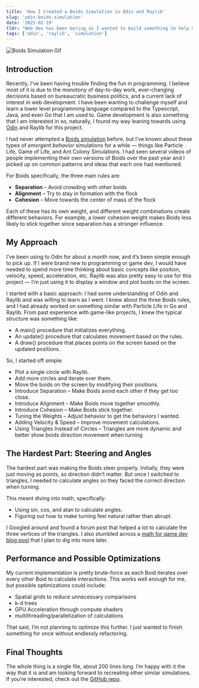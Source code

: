 ```yaml
---
title: 'How I Created a Boids Simulation in Odin and Raylib'
slug: 'odin-boids-simulation'
date: '2025-02-19'
tldr: "Web dev has been boring so I wanted to build something to help me learn about Odin and Raylib. The math part to find the vertices for triangles was the hardest part and required some research. The Odin and Raylib portions were simple enough to figure out as I worked on the project. Learning new things is fun and sometimes it's just what you need when you're in a rut."
tags: ['odin', 'raylib', 'simulation']
---
```


![Boids Simulation Gif](/images/boids.gif)

## Introduction

Recently, I've been having trouble finding the fun in programming. I believe most of it is due to the monotony of day-to-day work, ever-changing decisions based on bureaucratic business politics, and a current lack of interest in web development. I have been wanting to challenge myself and learn a lower level programming language compared to the Typescript, Java, and even Go that I am used to. Game development is also something that I am interested in so, naturally, I found my way leaning towards using [Odin](https://odin-lang.org/) and Raylib for this project.

I had never attempted a [Boids simulation](https://en.wikipedia.org/wiki/Boids) before, but I’ve known about these types of *emergent behavior* simulations for a while — things like Particle Life, Game of Life, and Ant Colony Simulations. I had seen several videos of people implementing their own versions of Boids over the past year and I picked up on common patterns and ideas that each one had mentioned.

For Boids specifically, the three main rules are:
- **Separation** – Avoid crowding with other boids
- **Alignment** – Try to stay in formation with the flock
- **Cohesion** – Move towards the center of mass of the flock

Each of these has its own weight, and different weight combinations create different behaviors. For example, a lower cohesion weight makes Boids less likely to stick together since separation has a stronger influence.

## My Approach

I’ve been using to Odin for about a month now, and it’s been simple enough to pick up. If I were brand new to programming or game dev, I would have needed to spend more time thinking about basic concepts like position, velocity, speed, acceleration, etc. Raylib was also pretty easy to use for this project — I’m just using it to display a window and plot boids on the screen.

I started with a basic approach: I had some understanding of Odin and Raylib and was willing to learn as I went. I knew about the three Boids rules, and I had already worked on something similar with Particle Life in Go and Raylib. From past experience with game-like projects, I knew the typical structure was something like:

- A main() procedure that initializes everything.
- An update() procedure that calculates movement based on the rules.
- A draw() procedure that places points on the screen based on the updated positions.

So, I started off simple:
- Plot a single circle with Raylib.
- Add more circles and iterate over them.
- Move the boids on the screen by modifying their positions.
- Introduce Separation – Make Boids avoid each other if they get too close.
- Introduce Alignment – Make Boids move together smoothly.
- Introduce Cohesion – Make Boids stick together.
- Tuning the Weights – Adjust behavior to get the behaviors I wanted.
- Adding Velocity & Speed – Improve movement calculations.
- Using Triangles Instead of Circles – Triangles are more dynamic and better show boids direction movement when turning

## The Hardest Part: Steering and Angles

The hardest part was making the Boids steer properly. Initially, they were just moving as points, so direction didn’t matter. But once I switched to triangles, I needed to calculate angles so they faced the correct direction when turning.

This meant diving into math, specifically:
- Using sin, cos, and atan to calculate angles.
- Figuring out how to make turning feel natural rather than abrupt.

I Googled around and found a forum post that helped a lot to calculate the three vertices of the triangles. I also stumbled across a [math for game dev blog post](https://pikuma.com/blog/math-for-game-developers) that I plan to dig into more later.

## Performance and Possible Optimizations

My current implementation is pretty brute-force as each Boid iterates over every other Boid to calculate interactions. This works well enough for me, but possible optimizations could include:
- Spatial grids to reduce unnecessary comparisons
- k-d trees
- GPU Acceleration through compute shaders
- multithreading/parallelization of calculations

That said, I’m not planning to optimize this further. I just wanted to finish something for once without endlessly refactoring.

## Final Thoughts

The whole thing is a single file, about 200 lines long. I’m happy with it the way that it is and am looking forward to recreating other similar simulations. If you’re interested, check out the [GitHub repo](https://github.com/jmarron7/odin-boids).
